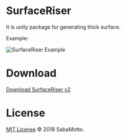 # SurfaceRiser
It is unity package for generating thick surface.

Example:

![SurfaceRiser Example](https://media.giphy.com/media/3ohs4BClq9xCta8PLi/giphy.gif)

# Download
[Download SurfaceRiser v2](./releases/download/v2/SurfaceRiser.unitypackage)

# License
[MIT License](./blob/master/MIT-LICENSE.txt)
&copy; 2018 SabaMotto.
